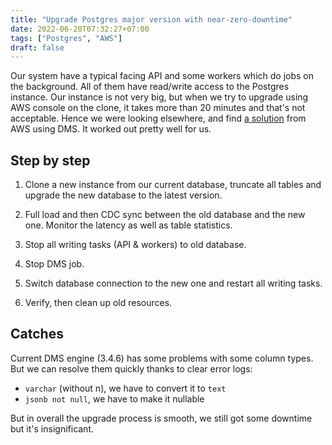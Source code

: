 ```yaml
---
title: "Upgrade Postgres major version with near-zero-downtime"
date: 2022-06-20T07:32:27+07:00
tags: ["Postgres", "AWS"]
draft: false
---
```


Our system have a typical facing API and some workers which do jobs on the
background. All of them have read/write access to the Postgres instance. Our
instance is not very big, but when we try to upgrade using AWS console on the
clone, it takes more than 20 minutes and that's not acceptable.
Hence we were looking elsewhere, and find [a solution][1] from AWS using DMS.
It worked out pretty well for us.


## Step by step

1. Clone a new instance from our current database, truncate all tables and
   upgrade the new database to the latest version.

2. Full load and then CDC sync between the old database and the new one.
   Monitor the latency as well as table statistics.

3. Stop all writing tasks (API & workers) to old database.

4. Stop DMS job.

5. Switch database connection to the new one and restart all writing tasks.

6. Verify, then clean up old resources.


## Catches

Current DMS engine (3.4.6) has some problems with some column types. But we
can resolve them quickly thanks to clear error logs:

  - `varchar` (without n), we have to convert it to `text`
  - `jsonb not null`, we have to make it nullable


But in overall the upgrade process is smooth, we still got some downtime but
it's insignificant.


[1]: https://aws.amazon.com/blogs/database/achieving-minimum-downtime-for-major-version-upgrades-in-amazon-aurora-for-postgresql-using-aws-dms/
